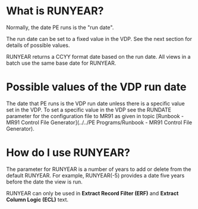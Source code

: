 
# What is RUNYEAR?

Normally, the date PE runs is the "run date".

The run date can be set to a fixed value in the VDP. See the next section for details of possible values.

RUNYEAR returns a CCYY format date based on the run date. All views in a batch use the same base date for RUNYEAR.

# Possible values of the VDP run date

The date that PE runs is the VDP run date unless there is a specific value set in the VDP.  To set a specific value in the VDP see the RUNDATE parameter for the configuration file to MR91 as given in topic [Runbook - MR91 Control File Generator](../../PE Programs/Runbook - MR91 Control File Generator). 

# How do I use RUNYEAR? 

The parameter for RUNYEAR is a number of years to add or delete from the default RUNYEAR. For example, RUNYEAR\(-5\) provides a date five years before the date the view is run.

RUNYEAR can only be used in **Extract Record Filter (ERF)** and **Extract Column Logic (ECL)** text.

